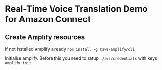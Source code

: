 # Real-Time Voice Translation Demo for Amazon Connect

## Create Amplify resources

If not installed Amplify already
```npm install -g @aws-amplify/cli```

Initialise amplify. Before this you need to setup `./aws/credentials` with keys
```amplify init```


